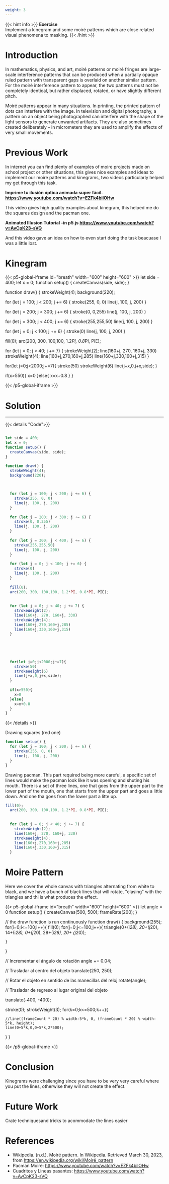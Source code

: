 ```yaml
---
weight: 3
---
```

{{< hint info >}}
**Exercise**  
Implement a kinegram and some moiré patterns which are close related visual phenomena to masking.
  {{< /hint >}}


# Introduction

In mathematics, physics, and art, moiré patterns or moiré fringes are large-scale interference patterns that can be produced when a partially opaque ruled pattern with transparent gaps is overlaid on another similar pattern. For the moiré interference pattern to appear, the two patterns must not be completely identical, but rather displaced, rotated, or have slightly different pitch.

Moiré patterns appear in many situations. In printing, the printed pattern of dots can interfere with the image. In television and digital photography, a pattern on an object being photographed can interfere with the shape of the light sensors to generate unwanted artifacts. They are also sometimes created deliberately – in micrometers they are used to amplify the effects of very small movements.

# Previous Work

In internet you can find plenty of examples of moire projects made on school project or other situations, this gives nice examples and ideas to implement our moire patterns
and kinegrams, two videos particularly helped my get through this task.

**Imprime tu ilusión óptica animada super fácil. https://www.youtube.com/watch?v=EZFk4bilOHw**

This video gives high quality examples about kinegram, this helped me do the squares design and the pacman one.

**Animated Illusion Tutorial -in p5.js https://www.youtube.com/watch?v=AvCpK23-sVQ**

And this video gave an idea on how to even start doing the task beacuase I was a little lost.



# Kinegram

{{< p5-global-iframe id="breath" width="600" height="600" >}}
let side = 400;
let x = 0;
function setup() {
  createCanvas(side, side);
}

function draw() {
  strokeWeight(4);
  background(220);

  
  
  for (let j = 100; j < 200; j += 6) {
    stroke(255, 0, 0)
    line(j, 100, j, 200)
  }
  
  for (let j = 200; j < 300; j += 6) {
    stroke(0, 0,255)
    line(j, 100, j, 200)
  }
  
  for (let j = 300; j < 400; j += 6) {
    stroke(255,255,50)
    line(j, 100, j, 200)
  }
  
  for (let j = 0; j < 100; j += 6) {
    stroke(0)
    line(j, 100, j, 200)
  }
  
  fill(0);
  arc(200, 300, 100,100, 1.2*PI, 0.8*PI, PIE);
  
  
  for (let j = 0; j < 40; j += 7) {
    strokeWeight(2);
    line(160+j, 270, 160+j, 330)
    strokeWeight(4);
    line(160+j,270,160+j,285)
    line(160+j,330,160+j,315)
  }
  
 

  
  
  for(let j=0;j<2000;j+=7){
    stroke(50)
    strokeWeight(6)
    line(j+x,0,j+x,side);
  }
  
  if(x>550){
    x=0
  }else{
    x=x+0.8
  }
}

{{< /p5-global-iframe >}}



# Solution

---

{{< details "Code">}}
```js

let side = 400;
let x = 0;
function setup() {
  createCanvas(side, side);
}

function draw() {
  strokeWeight(4);
  background(220);

  
  
  for (let j = 100; j < 200; j += 6) {
    stroke(255, 0, 0)
    line(j, 100, j, 200)
  }
  
  for (let j = 200; j < 300; j += 6) {
    stroke(0, 0,255)
    line(j, 100, j, 200)
  }
  
  for (let j = 300; j < 400; j += 6) {
    stroke(255,255,50)
    line(j, 100, j, 200)
  }
  
  for (let j = 0; j < 100; j += 6) {
    stroke(0)
    line(j, 100, j, 200)
  }
  
  fill(0);
  arc(200, 300, 100,100, 1.2*PI, 0.8*PI, PIE);
  
  
  for (let j = 0; j < 40; j += 7) {
    strokeWeight(2);
    line(160+j, 270, 160+j, 330)
    strokeWeight(4);
    line(160+j,270,160+j,285)
    line(160+j,330,160+j,315)
  }
  
 

  
  
  for(let j=0;j<2000;j+=7){
    stroke(50)
    strokeWeight(6)
    line(j+x,0,j+x,side);
  }
  
  if(x>550){
    x=0
  }else{
    x=x+0.8
  }
}
```
{{< /details >}}

Drawing squares (red one)

```js
function setup() {
  for (let j = 100; j < 200; j += 6) {
    stroke(255, 0, 0)
    line(j, 100, j, 200)
  }
}
```

Drawing pacman. This part required being more careful, a specific set of lines would make the pacman look like it was opening and shuting his mouth.
There is a set of three lines, one that goes from the upper part to the lower part of the mouth, one that starts from the upper part and goes a little down.
And one tha goes from the lower part a litte up.


```js
fill(0);
  arc(200, 300, 100,100, 1.2*PI, 0.8*PI, PIE);
  
  
  for (let j = 0; j < 40; j += 7) {
    strokeWeight(2);
    line(160+j, 270, 160+j, 330)
    strokeWeight(4);
    line(160+j,270,160+j,285)
    line(160+j,330,160+j,315)
  }
```


# Moire Pattern

Here we cover the whole canvas with triangles alternating from white to black, and we have a bunch of black lines that will rotate, "clasing" with the triangles
and thi is what produces the effect.

{{< p5-global-iframe id="breath" width="600" height="600" >}}
let angle = 0
function setup() {
createCanvas(500, 500);
frameRate(200);
}

// the draw function is run continuously
function draw() {
background(255);
for(i=0;i<=100;i++){
fill(0);
for(j=0;j<=100;j++){
triangle(0+(i*28), 20+(j*20), 14+(i*28), 0+(j*20), 28+(i*28), 20+ (j*20));

    }

}

// Incrementar el ángulo de rotación
angle += 0.04;

// Trasladar al centro del objeto
translate(250, 250);

// Rotar el objeto en sentido de las manecillas del reloj
rotate(angle);

// Trasladar de regreso al lugar original del objeto

translate(-400, -400);

stroke(0);
strokeWeight(3);
for(k=0;k<=500;k++){

    //line((frameCount * 20) % width-5*k, 0, (frameCount * 20) % width-5*k, height);
    line(0+5*k,0,0+5*k,2*500);

}
}

{{< /p5-global-iframe >}}


# Conclusion

Kinegrams were challenging since you have to be very very careful where you put the lines, otherwise they will not create the effect. 

# Future Work

Crate techniquesand tricks to acommodate the lines easier

# References

- Wikipedia. (n.d.). Moiré pattern. In Wikipedia. Retrieved March 30, 2023, from https://en.wikipedia.org/wiki/Moiré_pattern
- Pacman Moire: https://www.youtube.com/watch?v=EZFk4bilOHw
- Cuadritos y Lineas pasantes: https://www.youtube.com/watch?v=AvCpK23-sVQ

